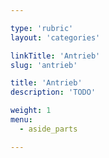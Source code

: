 ```yaml
---

type: 'rubric'
layout: 'categories'

linkTitle: 'Antrieb'
slug: 'antrieb'

title: 'Antrieb'
description: 'TODO'

weight: 1
menu:
  - aside_parts  

---
```

